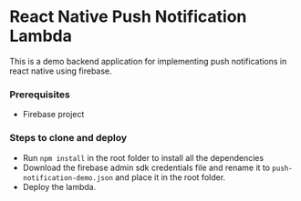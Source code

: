 # React Native Push Notification Lambda 

This is a demo backend application for implementing push notifications in react native using firebase.

### Prerequisites
- Firebase project

### Steps to clone and deploy
- Run `npm install` in the root folder to install all the dependencies
- Download the firebase admin sdk credentials file and rename it to `push-notification-demo.json` and place it in the root folder.
- Deploy the lambda.

